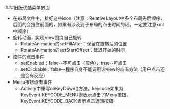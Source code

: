 ###旧版优酷菜单界面

* 在布局文件中，排好这些icon（注意：RelativeLayout中多个布局先后顺序，后面的会挡住前面的，如果有涉及到子布局的点击时间的话，一定要注意xml中顺序）
* 旋转动画，实现View围绕自己旋转
	* RotateAnimation的setFillAfter：保留在旋转后的位置
	* RotateAnimation的setStartOffset：延迟开始的时间
* 控件的点击事件
	* setEnabled：false--不可点击（灰色），true--可点击
	* setClickable：false--程序自身不能调用该view的点击方法（用户点击还是会有反应）
* Menu按钮点击事件
	* Activity中重写onKeyDown()方法，keycode如果为KeyEvent.KEYCODE_MENU则表示点击了Menu按钮，KeyEvent.KEYCODE_BACK表示点击返回按钮
